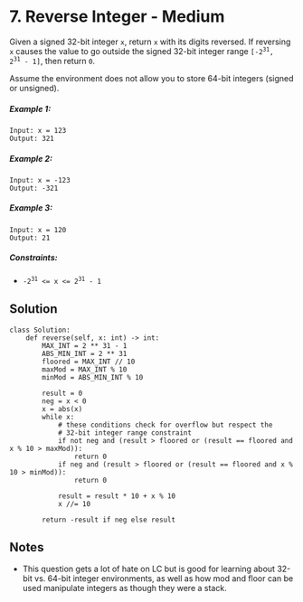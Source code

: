 # 7. Reverse Integer - Medium

Given a signed 32-bit integer `x`, return `x` with its digits reversed. If reversing `x` causes the value to go outside the signed 32-bit integer range <code>[-2<sup>31</sup>, 2<sup>31</sup> - 1]</code>, then return `0`.

Assume the environment does not allow you to store 64-bit integers (signed or unsigned).

##### Example 1:

```
Input: x = 123
Output: 321
```

##### Example 2:

```
Input: x = -123
Output: -321
```

##### Example 3:

```
Input: x = 120
Output: 21
```



##### Constraints:

- <code>-2<sup>31</sup> <= x <= 2<sup>31</sup> - 1</code>

## Solution
```
class Solution:
    def reverse(self, x: int) -> int:
        MAX_INT = 2 ** 31 - 1
        ABS_MIN_INT = 2 ** 31
        floored = MAX_INT // 10
        maxMod = MAX_INT % 10
        minMod = ABS_MIN_INT % 10
        
        result = 0
        neg = x < 0
        x = abs(x)
        while x:
            # these conditions check for overflow but respect the 
            # 32-bit integer range constraint
            if not neg and (result > floored or (result == floored and x % 10 > maxMod)):
                return 0
            if neg and (result > floored or (result == floored and x % 10 > minMod)):
                return 0
            
            result = result * 10 + x % 10
            x //= 10
        
        return -result if neg else result
```

## Notes
- This question gets a lot of hate on LC but is good for learning about 32-bit vs. 64-bit integer environments, as well as how mod and floor can be used manipulate integers as though they were a stack.